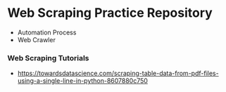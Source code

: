 # Web Scraping Practice Repository

- Automation Process
- Web Crawler

### Web Scraping Tutorials

- https://towardsdatascience.com/scraping-table-data-from-pdf-files-using-a-single-line-in-python-8607880c750
